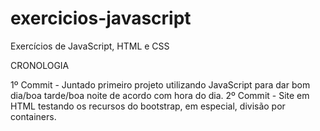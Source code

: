 # exercicios-javascript
Exercícios de JavaScript, HTML e CSS

CRONOLOGIA

1º Commit - Juntado primeiro projeto utilizando JavaScript para dar bom dia/boa tarde/boa noite de acordo com hora do dia.
2º Commit - Site em HTML testando os recursos do bootstrap, em especial, divisão por containers.
